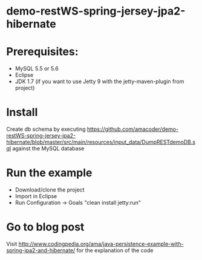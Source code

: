 demo-restWS-spring-jersey-jpa2-hibernate
========================================
Prerequisites:
==
- MySQL 5.5 or 5.6 
- Eclipse
- JDK 1.7 (if you want to use Jetty 9 with the jetty-maven-plugin from project)

Install
==
Create db schema by executing https://github.com/amacoder/demo-restWS-spring-jersey-jpa2-hibernate/blob/master/src/main/resources/input_data/DumpRESTdemoDB.sql against the MySQL database

Run the example
==
- Download/clone the project 
- Import in Eclipse 
- Run Configuration -> Goals "clean install jetty:run"

Go to blog post
==
Visit 
http://www.codingpedia.org/ama/java-persistence-example-with-spring-jpa2-and-hibernate/
for the explanation of the code
